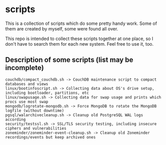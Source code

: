 # scripts
This is a collection of scripts which do some pretty handy work. 
Some of them are created by myself, some were found all over. 

This repo is intended to collect these scripts together at one place, so I don't have to search them for each new system. 
Feel free to use it, too. 

Description of some scripts (list may be incomplete)
--

```
couchdb/compact_couchdb.sh -> CouchDB maintenance script to compact databases and views
linux/bootinfoscript.sh -> Collecting data about OS's drive setup, including bootloader, partitions, etc
linux/swapusage.sh -> Collecting data for swap usage and prints which procs use most swap
mongodb/logrotate-mongodb.sh -> Force MongoDB to rotate the MongoDB logfile (without downtime)
pgsql/walarchivecleanup.sh -> Cleanup old PostgreSQL WAL logs according
security/testssl.sh -> SSL/TLS security testing, including insecure ciphers and vulnerabilities
zoneminder/zoneminder-event-cleanup.sh -> Cleanup old Zoneminder recordings/events but keep archived ones
```
